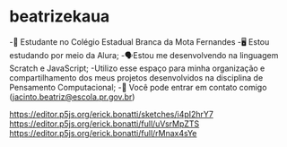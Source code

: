 # beatrizekaua

-🏫 Estudante no Colégio Estadual Branca da Mota Fernandes
-🖥️ Estou estudando por meio da Alura;
-🗣️Estou me desenvolvendo na linguagem Scratch e JavaScript;
-Utilizo esse espaço para minha organização e compartilhamento dos meus projetos desenvolvidos na disciplina de Pensamento Computacional;
-📲 Você pode entrar em contato comigo  (jacinto.beatriz@escola.pr.gov.br) 

https://editor.p5js.org/erick.bonatti/sketches/i4pI2hrY7
https://editor.p5js.org/erick.bonatti/full/uVsrMpZTS
https://editor.p5js.org/erick.bonatti/full/rMnax4sYe
